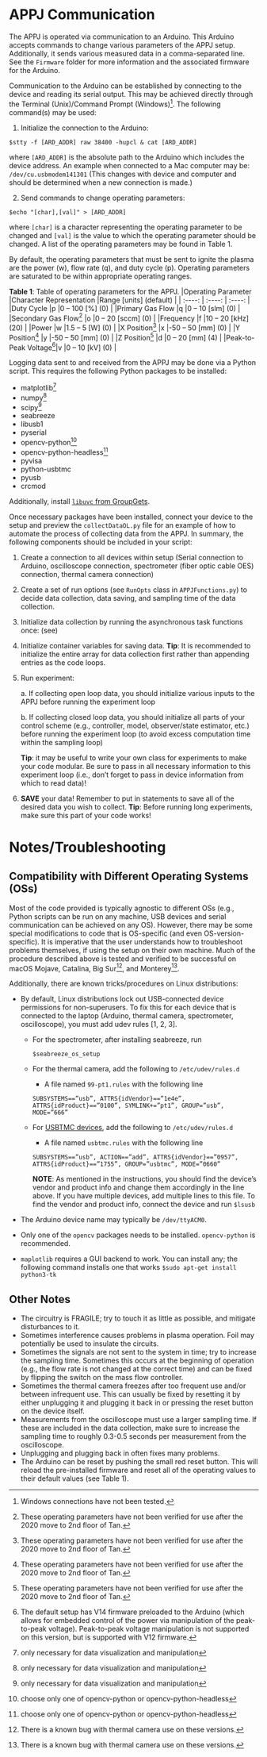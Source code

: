 # APPJ Communication

The APPJ is operated via communication to an Arduino. This Arduino accepts commands to change various parameters of the APPJ setup. Additionally, it sends various measured data in a comma-separated line. See the `Firmware` folder for more information and the associated firmware for the Arduino.

Communication to the Arduino can be established by connecting to the device and reading its serial output. This may be achieved directly through the Terminal (Unix)/Command Prompt (Windows)[^1]. The following command(s) may be used:

1. Initialize the connection to the Arduino:

`$stty -f [ARD_ADDR] raw 38400 -hupcl & cat [ARD_ADDR]`

where `[ARD_ADDR]` is the absolute path to the Arduino which includes the device address. An example when connected to a Mac computer may be: `/dev/cu.usbmodem141301` (This changes with device and computer and should be determined when a new connection is made.)

2. Send commands to change operating parameters:

`$echo "[char],[val]" > [ARD_ADDR]`

where `[char]` is a character representing the operating parameter to be changed and `[val]` is the value to which the operating parameter should be changed. A list of the operating parameters may be found in Table 1.

By default, the operating parameters that must be sent to ignite the plasma are the power (w), flow rate (q), and duty cycle (p). Operating parameters are saturated to be within appropriate operating ranges.

**Table 1**: Table of operating parameters for the APPJ.
|Operating Parameter    |Character Representation    |Range [units] (default)  |
|        :----:         |           :----:           |          :----:         |
|Duty Cycle             |p                           |0 – 100 [%] (0)          |
|Primary Gas Flow       |q                           |0 – 10 [slm] (0)         |
|Secondary Gas Flow[^2] |o                           |0 – 20 [sccm] (0)        |
|Frequency              |f                           |10 – 20 [kHz] (20)       |
|Power                  |w                           |1.5 – 5 [W] (0)          |
|X Position[^2]         |x                           |-50 – 50 [mm] (0)        |
|Y Position[^2]         |y                           |-50 – 50 [mm] (0)        |
|Z Position[^2]         |d                           |0 – 20 [mm] (4)          |
|Peak-to-Peak Voltage[^3]|v                          |0 – 10 [kV] (0)          |

[^1]: Windows connections have not been tested.
[^2]: These operating parameters have not been verified for use after the 2020 move to 2nd floor of Tan.
[^3]: The default setup has V14 firmware preloaded to the Arduino (which allows for embedded control of the power via manipulation of the peak-to-peak voltage). Peak-to-peak voltage manipulation is not supported on this version, but is supported with V12 firmware.

Logging data sent to and received from the APPJ may be done via a Python script. This requires the following Python packages to be installed:
* matplotlib[^4]
* numpy[^4]
* scipy[^4]
* seabreeze
* libusb1
* pyserial
* opencv-python[^5]
* opencv-python-headless[^5]
* pyvisa
* python-usbtmc
* pyusb
* crcmod
[^4]: only necessary for data visualization and manipulation
[^5]: choose only one of opencv-python or opencv-python-headless

Additionally, install [`libuvc` from GroupGets](https://github.com/groupgets/libuvc).

Once necessary packages have been installed, connect your device to the setup and preview the `collectDataOL.py` file for an example of how to automate the process of collecting data from the APPJ. In summary, the following components should be included in your script:

1. Create a connection to all devices within setup (Serial connection to Arduino, oscilloscope connection, spectrometer (fiber optic cable OES) connection, thermal camera connection)

2. Create a set of run options (see `RunOpts` class in `APPJFunctions.py`) to decide data collection, data saving, and sampling time of the data collection.

3. Initialize data collection by running the asynchronous task functions once:
(see)

4. Initialize container variables for saving data. **Tip**: It is recommended to initialize the entire array for data collection first rather than appending entries as the code loops.

5. Run experiment:
    
    a. If collecting open loop data, you should initialize various inputs to the APPJ before running the experiment loop
    
    b. If collecting closed loop data, you should initialize all parts of your control scheme (e.g., controller, model, observer/state estimator, etc.) before running the experiment loop (to avoid excess computation time within the sampling loop)
    
    **Tip**: it may be useful to write your own class for experiments to make your code modular. Be sure to pass in all necessary information to this experiment loop (i.e., don’t forget to pass in device information from which to read data)!

6. **SAVE** your data! Remember to put in statements to save all of the desired data you wish to collect. **Tip**: Before running long experiments, make sure this part of your code works!

# Notes/Troubleshooting

## Compatibility with Different Operating Systems (OSs)
Most of the code provided is typically agnostic to different OSs (e.g., Python scripts can be run on any machine, USB devices and serial communication can be achieved on any OS). However, there may be some special modifications to code that is OS-specific (and even OS-version-specific). It is imperative that the user understands how to troubleshoot problems themselves, if using the setup on their own machine. Much of the procedure described above is tested and verified to be successful on macOS Mojave, Catalina, Big Sur[^6], and Monterey[^6].

[^6]: There is a known bug with thermal camera use on these versions.

Additionally, there are known tricks/procedures on Linux distributions:
* By default, Linux distributions lock out USB-connected device permissions for non-superusers. To fix this for each device that is connected to the laptop (Arduino, thermal camera, spectrometer, oscilloscope), you must add udev rules [1, 2, 3].

   - For the spectrometer, after installing seabreeze, run
     
     `$seabreeze_os_setup`
   
   - For the thermal camera, add the following to `/etc/udev/rules.d`
        
        * A file named `99-pt1.rules` with the following line
        
        `SUBSYSTEMS==”usb”, ATTRS{idVendor}==”1e4e”, ATTRS{idProduct}==”0100”, SYMLINK+=”pt1”, GROUP=”usb”, MODE=”666”`
   
   - For [USBTMC devices](https://github.com/python-ivi/python-usbtmc/blob/master/README.md), add the following to `/etc/udev/rules.d`
        
        * A file named `usbtmc.rules` with the following line
        
        `SUBSYSTEMS==”usb”, ACTION==”add”, ATTRS{idVendor}==”0957”, ATTRS{idProduct}==”1755”, GROUP=”usbtmc”, MODE=”0660”`

        **NOTE**: As mentioned in the instructions, you should find the device’s vendor and product info and change them accordingly in the line above. If you have multiple devices, add multiple lines to this file. To find the vendor and product info, connect the device and run `$lsusb`

* The Arduino device name may typically be `/dev/ttyACM0`.

* Only one of the `opencv` packages needs to be installed. `opencv-python` is recommended.

* `maplotlib` requires a GUI backend to work. You can install any; the following command installs one that works
    `$sudo apt-get install python3-tk`

## Other Notes
* The circuitry is FRAGILE; try to touch it as little as possible, and mitigate disturbances to it.
* Sometimes interference causes problems in plasma operation. Foil may potentially be used to insulate the circuits.
* Sometimes the signals are not sent to the system in time; try to increase the sampling time. Sometimes this occurs at the beginning of operation (e.g., the flow rate is not changed at the correct time) and can be fixed by flipping the switch on the mass flow controller.
* Sometimes the thermal camera freezes after too frequent use and/or between infrequent use. This can usually be fixed by resetting it by either unplugging it and plugging it back in or pressing the reset button on the device itself.
* Measurements from the oscilloscope must use a larger sampling time. If these are included in the data collection, make sure to increase the sampling time to roughly 0.3-0.5 seconds per measurement from the oscilloscope.
* Unplugging and plugging back in often fixes many problems.
* The Arduino can be reset by pushing the small red reset button. This will reload the pre-installed firmware and reset all of the operating values to their default values (see Table 1).
